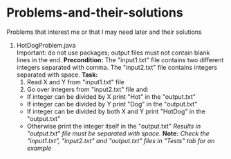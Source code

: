 # Problems-and-their-solutions
Problems that interest me or that I may need later and their solutions

1. HotDogProblem.java<br>
    Important: do not use packages; output files must not contain blank lines in the end.
    <b>Precondition:</b>
      The "input1.txt" file contains two different integers separated with comma.
      The "input2.txt" file contains integers separated with space.
    <b>Task:</b>
    1) Read X and Y from "input1.txt" file
    2) Go over integers from "input2.txt" file and:
    - If integer can be divided by X print "Hot" in the "output.txt"
    - If integer can be divided by Y print "Dog" in the "output.txt"
    - If integer can be divided by both X and Y print "HotDog" in the "output.txt"
    - Otherwise print the integer itself in the "output.txt"
    <i>Results in "output.txt" file must be separated with space.</i>
    <b>Note:</b>
    <i>Check the "input1.txt", "input2.txt" and "output.txt" files in "Tests" tab for an example</i>
